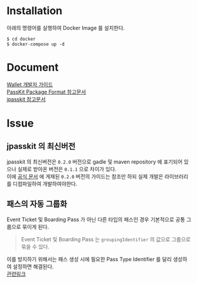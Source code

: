 # Installation
아래의 명령어를 실행하여 Docker Image 를 설치한다.
```
$ cd docker
$ docker-compose up -d
```

# Document
[Wallet 개발자 가이드](https://developer.apple.com/library/archive/documentation/UserExperience/Conceptual/PassKit_PG/index.html)  
[PassKit Package Format 참고문서](https://developer.apple.com/library/archive/documentation/UserExperience/Reference/PassKit_Bundle/Chapters/Introduction.html)  
[jpasskit 참고문서](https://github.com/drallgood/jpasskit)

# Issue
## jpasskit 의 최신버전
jpasskit 의 최신버전은 `0.2.0` 버전으로 gadle 및 maven repository 에 표기되어 있으나 실제로 받아온 버전은 `0.1.1` 으로 차이가 있다.  
이에 [공식 문서](https://github.com/drallgood/jpasskit) 에 게재된 `0.2.0` 버전의 가이드는 참조만 하되 실제 개발은 라이브러리를 디컴파일하여 개발하여야한다.

## 패스의 자동 그룹화
Event Ticket 및 Boarding Pass 가 아닌 다른 타입의 패스인 경우 기본적으로 공통 그룹으로 묶이게 된다.
> Event Ticket 및 Boarding Pass 는 `groupingIdentifier` 의 값으로 그룹으로 묶을 수 있다.

이를 방지하기 위해서는 패스 생성 시에 필요한 Pass Type Identifier 를 달리 생성하여 설정하면 해결된다.  
[관련링크](https://stackoverflow.com/questions/13057307/passbook-passurl-not-opening-the-right-pass-when-passes-are-grouped)